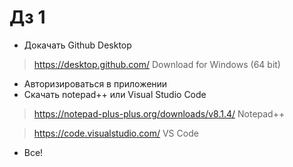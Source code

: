 # Дз 1

* Докачать Github Desktop
> https://desktop.github.com/
> Download for Windows (64 bit)
* Авторизироваться в приложении
* Скачать notepad++ или Visual Studio Code
>https://notepad-plus-plus.org/downloads/v8.1.4/ Notepad++

>https://code.visualstudio.com/ VS Code 
* Все!
